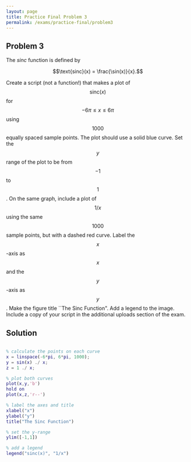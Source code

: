 ```yaml
---
layout: page
title: Practice Final Problem 3
permalink: /exams/practice-final/problem3
---
```


## Problem 3

The *sinc* function is defined by

$$\text{sinc}(x)  = \frac{\sin(x)}{x}.$$

Create a script (not a function!) that makes a plot of $$\text{sinc}(x)$$ for $$-6\pi\leq x \leq 6\pi$$ using $$1000$$ equally spaced sample points.
The plot should use a solid blue curve.
Set the $$y$$ range of the plot to be from $$-1$$ to $$1$$.
On the same graph, include a plot of $$1/x$$ using the same $$1000$$ sample points, but with a dashed red curve.
Label the $$x$$-axis as $$x$$ and the $$y$$-axis as $$y$$.
Make the figure title ``The Sinc Function".
Add a legend to the image.
Include a copy of your script in the additional uploads section of the exam.

## Solution

```Matlab

% calculate the points on each curve
x = linspace(-6*pi, 6*pi, 1000);
y = sin(x) ./ x;
z = 1 ./ x;

% plot both curves
plot(x,y,'b')
hold on
plot(x,z,'r--')

% label the axes and title
xlabel("x")
ylabel("y")
title("The Sinc Function")

% set the y-range
ylim([-1,1])

% add a legend
legend("sinc(x)", "1/x")

```

